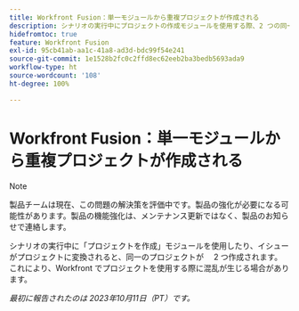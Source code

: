 ```yaml
---
title: Workfront Fusion：単一モジュールから重複プロジェクトが作成される
description: シナリオの実行中にプロジェクトの作成モジュールを使用する際、2 つの同一のプロジェクトが作成されます。これにより、Workfront でプロジェクトを使用する際に混乱が生じる場合があります。
hidefromtoc: true
feature: Workfront Fusion
exl-id: 95cb41ab-aa1c-41a8-ad3d-bdc99f54e241
source-git-commit: 1e1528b2fc0c2ffd8ec62eeb2ba3bedb5693ada9
workflow-type: ht
source-wordcount: '108'
ht-degree: 100%

---
```


# Workfront Fusion：単一モジュールから重複プロジェクトが作成される

<!--Fusion, WF TOCs-->

>[!NOTE]
>
>製品チームは現在、この問題の解決策を評価中です。製品の強化が必要になる可能性があります。製品の機能強化は、メンテナンス更新ではなく、製品のお知らせで連絡します。

シナリオの実行中に「プロジェクトを作成」モジュールを使用したり、イシューがプロジェクトに変換されると、同一のプロジェクトが 　2 つ作成されます。 これにより、Workfront でプロジェクトを使用する際に混乱が生じる場合があります。

_最初に報告されたのは 2023年10月11日（PT）です。_
